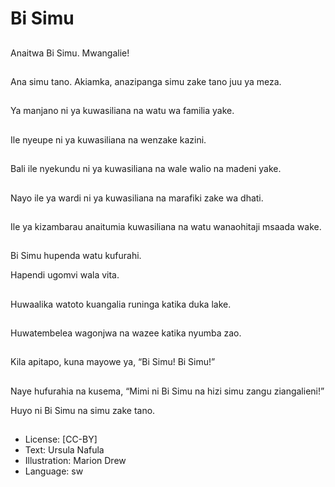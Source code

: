 # Bi Simu

##
Anaitwa Bi Simu. Mwangalie!

##
Ana simu tano. Akiamka, anazipanga simu zake tano juu ya meza.

##
Ya manjano ni ya kuwasiliana na watu wa familia yake.

##
Ile nyeupe ni ya kuwasiliana na wenzake kazini.

##
Bali ile nyekundu ni ya kuwasiliana na wale walio na madeni yake.

##
Nayo ile ya wardi ni ya kuwasiliana na marafiki zake wa dhati.

##
Ile ya kizambarau anaitumia kuwasiliana na watu wanaohitaji msaada wake.

##
Bi Simu hupenda watu kufurahi.

Hapendi ugomvi wala vita.

##
Huwaalika watoto kuangalia runinga katika duka lake.

##
Huwatembelea wagonjwa na wazee katika nyumba zao.

##
Kila apitapo, kuna mayowe ya, “Bi Simu! Bi Simu!”

##
Naye hufurahia na kusema, “Mimi ni Bi Simu na hizi simu zangu ziangalieni!”

Huyo ni Bi Simu na simu zake tano.

##
* License: [CC-BY]
* Text: Ursula Nafula
* Illustration: Marion Drew
* Language: sw
